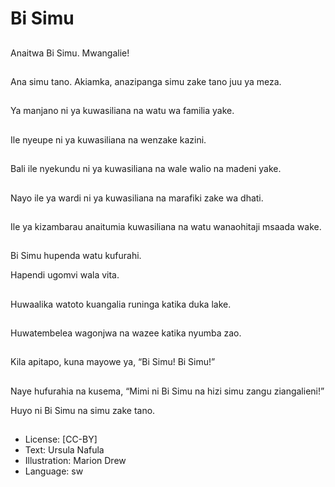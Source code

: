 # Bi Simu

##
Anaitwa Bi Simu. Mwangalie!

##
Ana simu tano. Akiamka, anazipanga simu zake tano juu ya meza.

##
Ya manjano ni ya kuwasiliana na watu wa familia yake.

##
Ile nyeupe ni ya kuwasiliana na wenzake kazini.

##
Bali ile nyekundu ni ya kuwasiliana na wale walio na madeni yake.

##
Nayo ile ya wardi ni ya kuwasiliana na marafiki zake wa dhati.

##
Ile ya kizambarau anaitumia kuwasiliana na watu wanaohitaji msaada wake.

##
Bi Simu hupenda watu kufurahi.

Hapendi ugomvi wala vita.

##
Huwaalika watoto kuangalia runinga katika duka lake.

##
Huwatembelea wagonjwa na wazee katika nyumba zao.

##
Kila apitapo, kuna mayowe ya, “Bi Simu! Bi Simu!”

##
Naye hufurahia na kusema, “Mimi ni Bi Simu na hizi simu zangu ziangalieni!”

Huyo ni Bi Simu na simu zake tano.

##
* License: [CC-BY]
* Text: Ursula Nafula
* Illustration: Marion Drew
* Language: sw
